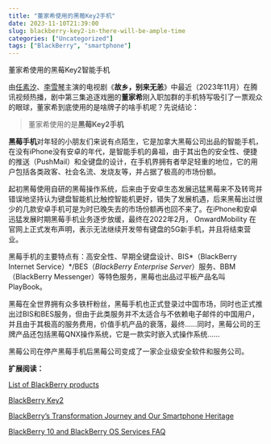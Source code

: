 ```yaml
---
title: "董家希使用的黑莓Key2手机"
date: 2023-11-10T21:39:00
slug: blackberry-key2-in-there-will-be-ample-time
categories: ["Uncategorized"]
tags: ["BlackBerry", "smartphone"]
---
```


董家希使用的黑莓Key2智能手机

由[任素汐](https://baike.baidu.com/item/%E4%BB%BB%E7%B4%A0%E6%B1%90/5452519?fromModule=lemma_inlink)、[李雪琴](https://baike.baidu.com/item/%E6%9D%8E%E9%9B%AA%E7%90%B4/23246744?fromModule=lemma_inlink)主演的电视剧《**故乡，别来无恙**》中最近（2023年11月）在腾讯视频热播，剧中第三集追逐戏圈的**董家希**刚入职加群的手机特写吸引了一票观众的眼球，董家希到底使用的是啥牌子的啥手机呢？先说结论：

> 董家希使用的是**黑莓Key2手机**

**黑莓手机**对年轻的小朋友们来说有点陌生，它是加拿大黑莓公司出品的智能手机，在没有iPhone没有安卓的年代，是智能手机的鼻祖，由于其出色的安全性、便捷的推送（PushMail）和全键盘的设计，在手机界拥有者举足轻重的地位，它的用户包括各类政客、社会名流、发烧友等，并占据了极高的市场份额。

起初黑莓使用自研的黑莓操作系统，后来由于安卓生态发展迅猛黑莓来不及转弯并错误地坚持认为键盘智能机比触控智能机更好，错失了发展机遇，后来黑莓出过很少的几款安卓手机可是为时已晚失去的市场份额再也回不来了。在iPhone和安卓迅猛发展时期黑莓手机业务逐步放缓，最终在2022年2月， OnwardMobility 在官网上正式发布声明，表示无法继续开发带有键盘的5G新手机，并且将结束营业。

黑莓手机的主要特点有：高安全性、早期全键盘设计、BIS*（BlackBerry Internet Service）*/BES（*BlackBerry Enterprise Server*）服务、BBM（BlackBerry Messenger）等特色服务，黑莓也出品过平板产品名叫PlayBook。

黑莓在全世界拥有众多铁杆粉丝，黑莓手机也正式登录过中国市场，同时也正式推出过BIS和BES服务，但由于此类服务并不太适合与不依赖电子邮件的中国用户，并且由于其极高的服务费用，价值手机产品的衰落，最终……同时，黑莓公司的王牌产品还包括黑莓QNX操作系统，它是一款实时嵌入式操作系统……

黑莓公司在停产黑莓手机后黑莓公司变成了一家企业级安全软件和服务公司。

**扩展阅读：**

[List of BlackBerry products](https://en.wikipedia.org/wiki/List_of_BlackBerry_products#Android)

[BlackBerry Key2](https://en.wikipedia.org/wiki/BlackBerry_Key2)

[BlackBerry’s Transformation Journey and Our Smartphone Heritage](https://blogs.blackberry.com/en/2022/01/blackberrys-transformation-journey-and-our-smartphone-heritage) 

[BlackBerry 10 and BlackBerry OS Services FAQ](https://www.blackberry.com/us/en/support/devices/end-of-life)